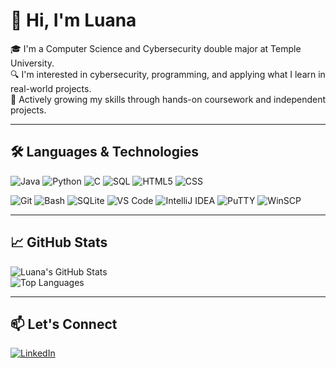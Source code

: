 # 👋 Hi, I'm Luana

🎓 I'm a Computer Science and Cybersecurity double major at Temple University.  
🔍 I'm interested in cybersecurity, programming, and applying what I learn in real-world projects.  
🚀 Actively growing my skills through hands-on coursework and independent projects.

---

## 🛠️ Languages & Technologies

![Java](https://img.shields.io/badge/Java-%23ED8B00.svg?style=for-the-badge&logo=java&logoColor=white)
![Python](https://img.shields.io/badge/Python-%2314354C.svg?style=for-the-badge&logo=python&logoColor=white)
![C](https://img.shields.io/badge/C-%2300599C.svg?style=for-the-badge&logo=c&logoColor=white)
![SQL](https://img.shields.io/badge/SQL-%2307405e.svg?style=for-the-badge&logo=mysql&logoColor=white)
![HTML5](https://img.shields.io/badge/HTML5-%23E34F26.svg?style=for-the-badge&logo=html5&logoColor=white)
![CSS](https://img.shields.io/badge/CSS3-%231572B6.svg?style=for-the-badge&logo=css3&logoColor=white)

![Git](https://img.shields.io/badge/Git-%23F05033.svg?style=for-the-badge&logo=git&logoColor=white)
![Bash](https://img.shields.io/badge/Bash-%23121011.svg?style=for-the-badge&logo=gnubash&logoColor=white)
![SQLite](https://img.shields.io/badge/SQLite-%2307405e.svg?style=for-the-badge&logo=sqlite&logoColor=white)
![VS Code](https://img.shields.io/badge/VS%20Code-%23007ACC.svg?style=for-the-badge&logo=visual-studio-code&logoColor=white)
![IntelliJ IDEA](https://img.shields.io/badge/IntelliJ-000000.svg?style=for-the-badge&logo=intellij-idea&logoColor=white)
![PuTTY](https://img.shields.io/badge/PuTTY-%230075B7.svg?style=for-the-badge&logo=putty&logoColor=white)
![WinSCP](https://img.shields.io/badge/WinSCP-%230070AD.svg?style=for-the-badge&logo=winscp&logoColor=white)

---

## 📈 GitHub Stats

![Luana's GitHub Stats](https://github-readme-stats.vercel.app/api?username=luarush&show_icons=true&theme=github_dark)  
![Top Languages](https://github-readme-stats.vercel.app/api/top-langs/?username=luarush&layout=compact&theme=github_dark)

---

## 📫 Let's Connect

[![LinkedIn](https://img.shields.io/badge/LinkedIn-blue?style=for-the-badge&logo=linkedin&logoColor=white)](https://www.linkedin.com/in/luanaccardoso)
